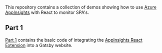 This repository contains a collection of demos showing how to use [Azure AppInsights](https://docs.microsoft.com/en-gb/azure/azure-monitor/app/app-insights-overview?WT.mc_id=reactappinsights-github-aapowell) with React to monitor SPA's.

## Part 1

[Part 1](./AppInsights-Part1) contains the basic code of integrating the [AppInsights React Extension](https://docs.microsoft.com/en-us/azure/azure-monitor/app/javascript?WT.mc_id=reactappinsights-github-aapowell#react-extensions) into a Gatsby website.
